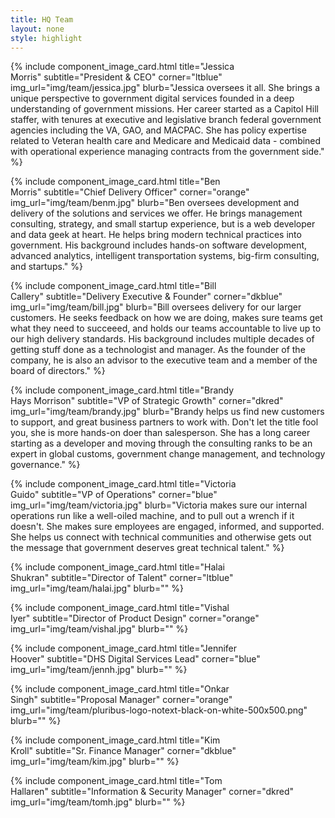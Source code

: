 ```yaml
---
title: HQ Team
layout: none
style: highlight
---
```


<div class="row mx-auto text-center">

{% include component_image_card.html
  title="Jessica<br />Morris"
  subtitle="President & CEO"
  corner="ltblue"
  img_url="img/team/jessica.jpg"
  blurb="Jessica oversees it all. She brings a unique perspective to government digital services founded in a deep understanding of government missions. Her career started as a Capitol Hill staffer, with tenures at executive and legislative branch federal government agencies including the VA, GAO, and MACPAC. She has policy expertise related to Veteran health care and Medicare and Medicaid data - combined with operational experience managing contracts from the government side."
%}

{% include component_image_card.html
  title="Ben<br />Morris"
  subtitle="Chief Delivery Officer"
  corner="orange"
  img_url="img/team/benm.jpg"
  blurb="Ben oversees development and delivery of the solutions and services we offer. He brings management consulting, strategy, and small startup experience, but is a web developer and data geek at heart. He helps bring modern technical practices into government. His background includes hands-on software development, advanced analytics, intelligent transportation systems, big-firm consulting, and startups."
%}

{% include component_image_card.html
  title="Bill<br />Callery"
  subtitle="Delivery Executive & Founder"
  corner="dkblue"
  img_url="img/team/bill.jpg"
  blurb="Bill oversees delivery for our larger customers. He seeks feedback on how we are doing, makes sure teams get what they need to succeeed, and holds our teams accountable to live up to our high delivery standards. His background includes multiple decades of getting stuff done as a technologist and manager. As the founder of the company, he is also an advisor to the executive team and a member of the board of directors."
%}

{% include component_image_card.html
  title="Brandy<br />Hays Morrison"
  subtitle="VP of Strategic Growth"
  corner="dkred"
  img_url="img/team/brandy.jpg"
  blurb="Brandy helps us find new customers to support, and great business partners to work with. Don't let the title fool you, she is more hands-on doer than salesperson. She has a long career starting as a developer and moving through the consulting ranks to be an expert in global customs, government change management, and technology governance."
%}

{% include component_image_card.html
  title="Victoria<br />Guido"
  subtitle="VP of Operations"
  corner="blue"
  img_url="img/team/victoria.jpg"
  blurb="Victoria makes sure our internal operations run like a well-oiled machine, and to pull out a wrench if it doesn't. She makes sure employees are engaged, informed, and supported. She helps us connect with technical communities and otherwise gets out the message that government deserves great technical talent."
%}

{% include component_image_card.html
  title="Halai<br />Shukran"
  subtitle="Director of Talent"
  corner="ltblue"
  img_url="img/team/halai.jpg"
  blurb=""
%}

{% include component_image_card.html
  title="Vishal<br />Iyer"
  subtitle="Director of Product Design"
  corner="orange"
  img_url="img/team/vishal.jpg"
  blurb=""
%}

{% include component_image_card.html
  title="Jennifer<br />Hoover"
  subtitle="DHS Digital Services Lead"
  corner="blue"
  img_url="img/team/jennh.jpg"
  blurb=""
%}

{% include component_image_card.html
  title="Onkar<br />Singh"
  subtitle="Proposal Manager"
  corner="orange"
  img_url="img/team/pluribus-logo-notext-black-on-white-500x500.png"
  blurb=""
%}

{% include component_image_card.html
  title="Kim<br />Kroll"
  subtitle="Sr. Finance Manager"
  corner="dkblue"
  img_url="img/team/kim.jpg"
  blurb=""
%}

{% include component_image_card.html
  title="Tom<br />Hallaren"
  subtitle="Information & Security Manager"
  corner="dkred"
  img_url="img/team/tomh.jpg"
  blurb=""
%}

</div>

